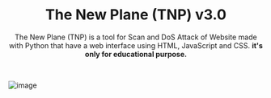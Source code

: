 <h1 align="center"> The New Plane (TNP) v3.0</h1>
<p align="center"> The New Plane (TNP) is a tool for Scan and DoS Attack of Website made with Python that have a web interface using HTML, JavaScript and CSS. <b> it's only for educational purpose. </b></p>
<br>

![image](https://github.com/user-attachments/assets/e7b78233-14ef-4f31-aaa7-5bc4cc9d6e91)
